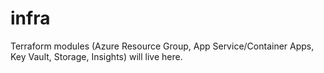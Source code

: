 # infra
Terraform modules (Azure Resource Group, App Service/Container Apps, Key Vault, Storage, Insights) will live here.
